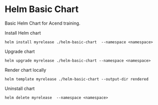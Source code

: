 Helm Basic Chart
===

Basic Helm Chart for Acend training.

Install Helm chart

`helm install myrelease ./helm-basic-chart  --namespace <namespace>`

Upgrade chart

`helm upgrade myrelease ./helm-basic-chart --namespace <namespace>`


Render chart locally

`helm template myrelease ./helm-basic-chart --output-dir rendered`


Uninstall chart

`helm delete myrelease  --namespace <namespace>`